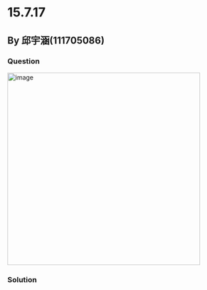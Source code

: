 # 15.7.17

## By 邱宇涵(111705086)

### Question
<img width="433" alt="image" src="https://github.com/HWTeng-Course/202402_Stat/assets/55239313/0905f026-f28a-4572-b069-578b034ee596">

### Solution
